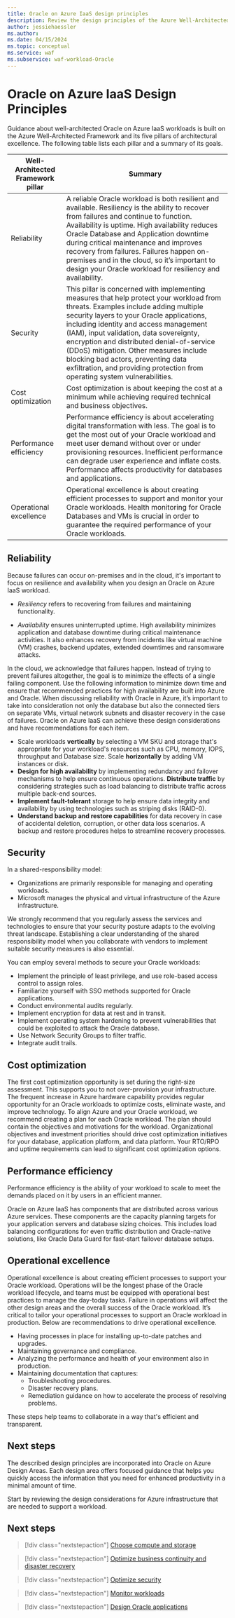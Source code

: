 ```yaml
---
title: Oracle on Azure IaaS design principles
description: Review the design principles of the Azure Well-Architected Framework. See how to apply these principles to Oracle on Azure IaaS workloads.
author: jessiehaessler
ms.author: 
ms.date: 04/15/2024
ms.topic: conceptual
ms.service: waf
ms.subservice: waf-workload-Oracle
---
```


# Oracle on Azure IaaS Design Principles

Guidance about well-architected Oracle on Azure IaaS workloads is built on the Azure Well-Architected Framework and its five pillars of architectural excellence. The following table lists each pillar and a summary of its goals.

| Well-Architected Framework pillar | Summary |
| --- | --- |
| Reliability | A reliable Oracle workload is both resilient and available. Resiliency is the ability to recover from failures and continue to function. Availability is uptime. High availability reduces Oracle Database and Application downtime during critical maintenance and improves recovery from failures. Failures happen on-premises and in the cloud, so it’s important to design your Oracle workload for resiliency and availability.|
| Security | This pillar is concerned with implementing measures that help protect your workload from threats. Examples include adding multiple security layers to your Oracle applications, including identity and access management (IAM), input validation, data sovereignty, encryption and distributed denial-of-service (DDoS) mitigation. Other measures include blocking bad actors, preventing data exfiltration, and providing protection from operating system vulnerabilities. |
| Cost optimization | Cost optimization is about keeping the cost at a minimum while achieving required technical and business objectives.|
| Performance efficiency | Performance efficiency is about accelerating digital transformation with less. The goal is to get the most out of your Oracle workload and meet user demand without over or under provisioning resources. Inefficient performance can degrade user experience and inflate costs. Performance affects productivity for databases and applications.|
| Operational excellence | Operational excellence is about creating efficient processes to support and monitor your Oracle workloads. Health monitoring for Oracle Databases and VMs is crucial in order to guarantee the required performance of your Oracle workloads.|

## Reliability

Because failures can occur on-premises and in the cloud, it's important to focus on resilience and availability when you design an Oracle on Azure IaaS workload.

- _Resiliency_ refers to recovering from failures and maintaining functionality.
  
- _Availability_ ensures uninterrupted uptime. High availability minimizes application and database downtime during critical maintenance activities. It also enhances recovery from incidents like virtual machine (VM) crashes, backend updates, extended downtimes and ransomware attacks.

In the cloud, we acknowledge that failures happen. Instead of trying to prevent failures altogether, the goal is to minimize the effects of a single failing component. Use the following information to minimize down time and ensure that recommended practices for high availability are built into Azure and Oracle.
When discussing reliability with Oracle in Azure, it’s important to take into consideration not only the database but also the connected tiers on separate VMs, virtual network subnets and disaster recovery in the case of failures. Oracle on Azure IaaS can achieve these design considerations and have recommendations for each item.


- Scale workloads **vertically** by selecting a VM SKU and storage that's appropriate for your workload's resources such as CPU, memory, IOPS, throughput and Database size. Scale **horizontally** by adding VM instances or disk.
- **Design for high availability** by implementing redundancy and failover mechanisms to help ensure continuous operations. **Distribute traffic** by considering strategies such as load balancing to distribute traffic across multiple back-end sources.
- **Implement fault-tolerant** storage to help ensure data integrity and availability by using technologies such as striping disks (RAID-0).
- **Understand backup and restore capabilities** for data recovery in case of accidental deletion, corruption, or other data loss scenarios. A backup and restore procedures helps to streamline recovery processes.

## Security

In a shared-responsibility model:

- Organizations are primarily responsible for managing and operating workloads.
- Microsoft manages the physical and virtual infrastructure of the Azure infrastructure.

We strongly recommend that you regularly assess the services and technologies to ensure that your security posture adapts to the evolving threat landscape. Establishing a clear understanding of the shared responsibility model when you collaborate with vendors to implement suitable security measures is also essential.

You can employ several methods to secure your Oracle workloads:

- Implement the principle of least privilege, and use role-based access control to assign roles.
- Familiarize yourself with SSO methods supported for Oracle applications.
- Conduct environmental audits regularly.
- Implement encryption for data at rest and in transit.
- Implement operating system hardening to prevent vulnerabilities that could be exploited to attack the Oracle database.
- Use Network Security Groups to filter traffic.
- Integrate audit trails.

## Cost optimization

The first cost optimization opportunity is set during the right-size assessment. This supports you to not over-provision your infrastructure.  The frequent increase in Azure hardware capability provides regular opportunity for an Oracle workloads to optimize costs, eliminate waste, and improve technology. To align Azure and your Oracle workload, we recommend creating a plan for each Oracle workload. The plan should contain the objectives and motivations for the workload. Organizational objectives and investment priorities should drive cost optimization initiatives for your database, application platform, and data platform. Your RTO/RPO and uptime requirements can lead to significant cost optimization options.

## Performance efficiency

Performance efficiency is the ability of your workload to scale to meet the demands placed on it by users in an efficient manner. 

Oracle on Azure IaaS has components that are distributed across various Azure services. These components are the capacity planning targets for your application servers and database sizing choices. This includes load balancing configurations for even traffic distribution and Oracle-native solutions, like Oracle Data Guard for fast-start failover database setups.

## Operational excellence

Operational excellence is about creating efficient processes to support your Oracle workload. Operations will be the longest phase of the Oracle workload lifecycle, and teams must be equipped with operational best practices to manage the day-today tasks. Failure in operations will affect the other design areas and the overall success of the Oracle workload. It’s critical to tailor your operational processes to support an Oracle workload in production. Below are recommendations to drive operational excellence.

- Having processes in place for installing up-to-date patches and upgrades.
- Maintaining governance and compliance.
- Analyzing the performance and health of your environment also in production.
- Maintaining documentation that captures:
  - Troubleshooting procedures.
  - Disaster recovery plans.
  - Remediation guidance on how to accelerate the process of resolving problems.

These steps help teams to collaborate in a way that's efficient and transparent.

## Next steps

The described design principles are incorporated into Oracle on Azure Design Areas. Each design area offers focused guidance that helps you quickly access the information that you need for enhanced productivity in a minimal amount of time. 

Start by reviewing the design considerations for Azure infrastructure that are needed to support a workload.

## Next steps
> [!div class="nextstepaction"]
> [Choose compute and storage](choose-compute-storage.md)

> [!div class="nextstepaction"]
> [Optimize business continuity and disaster recovery](optimize-business-continuity-disaster-recovery.md)

> [!div class="nextstepaction"]
> [Optimize security](optimize-security.md)

> [!div class="nextstepaction"]
> [Monitor workloads](monitor-workloads.md)

> [!div class="nextstepaction"]
> [Design Oracle applications](design-applications.md)

